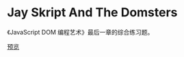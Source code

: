 # Jay Skript And The Domsters

《JavaScript DOM 编程艺术》最后一章的综合练习题。

[预览](https://magicmai.github.io/Jay-Skript-And-The-Domsters/)
